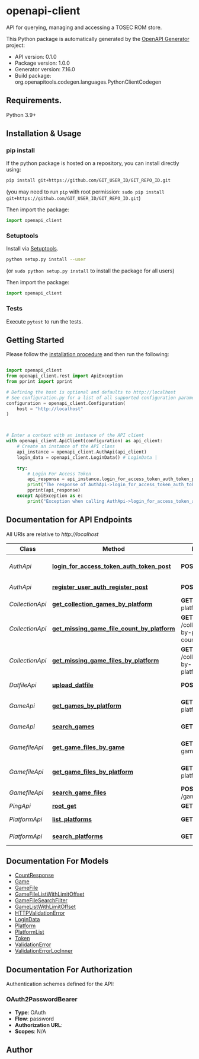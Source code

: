 # openapi-client
API for querying, managing and accessing a TOSEC ROM store.

This Python package is automatically generated by the [OpenAPI Generator](https://openapi-generator.tech) project:

- API version: 0.1.0
- Package version: 1.0.0
- Generator version: 7.16.0
- Build package: org.openapitools.codegen.languages.PythonClientCodegen

## Requirements.

Python 3.9+

## Installation & Usage
### pip install

If the python package is hosted on a repository, you can install directly using:

```sh
pip install git+https://github.com/GIT_USER_ID/GIT_REPO_ID.git
```
(you may need to run `pip` with root permission: `sudo pip install git+https://github.com/GIT_USER_ID/GIT_REPO_ID.git`)

Then import the package:
```python
import openapi_client
```

### Setuptools

Install via [Setuptools](http://pypi.python.org/pypi/setuptools).

```sh
python setup.py install --user
```
(or `sudo python setup.py install` to install the package for all users)

Then import the package:
```python
import openapi_client
```

### Tests

Execute `pytest` to run the tests.

## Getting Started

Please follow the [installation procedure](#installation--usage) and then run the following:

```python

import openapi_client
from openapi_client.rest import ApiException
from pprint import pprint

# Defining the host is optional and defaults to http://localhost
# See configuration.py for a list of all supported configuration parameters.
configuration = openapi_client.Configuration(
    host = "http://localhost"
)



# Enter a context with an instance of the API client
with openapi_client.ApiClient(configuration) as api_client:
    # Create an instance of the API class
    api_instance = openapi_client.AuthApi(api_client)
    login_data = openapi_client.LoginData() # LoginData | 

    try:
        # Login For Access Token
        api_response = api_instance.login_for_access_token_auth_token_post(login_data)
        print("The response of AuthApi->login_for_access_token_auth_token_post:\n")
        pprint(api_response)
    except ApiException as e:
        print("Exception when calling AuthApi->login_for_access_token_auth_token_post: %s\n" % e)

```

## Documentation for API Endpoints

All URIs are relative to *http://localhost*

Class | Method | HTTP request | Description
------------ | ------------- | ------------- | -------------
*AuthApi* | [**login_for_access_token_auth_token_post**](docs/AuthApi.md#login_for_access_token_auth_token_post) | **POST** /auth/token | Login For Access Token
*AuthApi* | [**register_user_auth_register_post**](docs/AuthApi.md#register_user_auth_register_post) | **POST** /auth/register | Register User
*CollectionApi* | [**get_collection_games_by_platform**](docs/CollectionApi.md#get_collection_games_by_platform) | **GET** /collection/by-platform/{platform_id} | Games By Platform
*CollectionApi* | [**get_missing_game_file_count_by_platform**](docs/CollectionApi.md#get_missing_game_file_count_by_platform) | **GET** /collection/missing-by-platform-count/{platform_id} | Missing Files By Platform Count
*CollectionApi* | [**get_missing_game_files_by_platform**](docs/CollectionApi.md#get_missing_game_files_by_platform) | **GET** /collection/missing-by-platform/{platform_id} | Missing Files By Platform
*DatfileApi* | [**upload_datfile**](docs/DatfileApi.md#upload_datfile) | **POST** /datfile/upload/ | Upload Datfile
*GameApi* | [**get_games_by_platform**](docs/GameApi.md#get_games_by_platform) | **GET** /game/by-platform/{platform_id} | Read Games By Platform
*GameApi* | [**search_games**](docs/GameApi.md#search_games) | **GET** /game/search | Search Games
*GamefileApi* | [**get_game_files_by_game**](docs/GamefileApi.md#get_game_files_by_game) | **GET** /gamefile/by-game/{game_id} | Read Game Files By Game
*GamefileApi* | [**get_game_files_by_platform**](docs/GamefileApi.md#get_game_files_by_platform) | **GET** /gamefile/by-platform/{platform_id} | Read Game Files By Platform
*GamefileApi* | [**search_game_files**](docs/GamefileApi.md#search_game_files) | **POST** /gamefile/search | Search Game Files
*PingApi* | [**root_get**](docs/PingApi.md#root_get) | **GET** / | Root
*PlatformApi* | [**list_platforms**](docs/PlatformApi.md#list_platforms) | **GET** /platform/ | Read Platforms
*PlatformApi* | [**search_platforms**](docs/PlatformApi.md#search_platforms) | **GET** /platform/search | Search Platforms


## Documentation For Models

 - [CountResponse](docs/CountResponse.md)
 - [Game](docs/Game.md)
 - [GameFile](docs/GameFile.md)
 - [GameFileListWithLimitOffset](docs/GameFileListWithLimitOffset.md)
 - [GameFileSearchFilter](docs/GameFileSearchFilter.md)
 - [GameListWithLimitOffset](docs/GameListWithLimitOffset.md)
 - [HTTPValidationError](docs/HTTPValidationError.md)
 - [LoginData](docs/LoginData.md)
 - [Platform](docs/Platform.md)
 - [PlatformList](docs/PlatformList.md)
 - [Token](docs/Token.md)
 - [ValidationError](docs/ValidationError.md)
 - [ValidationErrorLocInner](docs/ValidationErrorLocInner.md)


<a id="documentation-for-authorization"></a>
## Documentation For Authorization


Authentication schemes defined for the API:
<a id="OAuth2PasswordBearer"></a>
### OAuth2PasswordBearer

- **Type**: OAuth
- **Flow**: password
- **Authorization URL**: 
- **Scopes**: N/A


## Author




